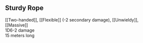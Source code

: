 ## Sturdy Rope
[[Two-handed]], [[Flexible]] (-2 secondary damage), [[Unwieldy]], [[Massive]]<br>1D6-2 damage<br>15 meters long